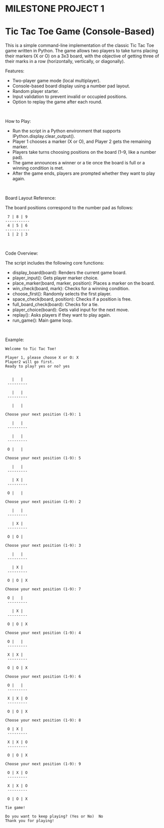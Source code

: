 # MILESTONE PROJECT 1
 # Tic Tac Toe Game (Console-Based)
This is a simple command-line implementation of the classic Tic Tac Toe game written in Python. The game allows two players to take turns placing their markers (X or O) on a 3x3 board, with the objective of getting three of their marks in a row (horizontally, vertically, or diagonally).
<br />


Features:

 * Two-player game mode (local multiplayer).
 * Console-based board display using a number pad layout.
 * Random player starter.
 * Input validation to prevent invalid or occupied positions.
 * Option to replay the game after each round.
<br />


How to Play:

 * Run the script in a Python environment that supports IPython.display.clear_output().
 * Player 1 chooses a marker (X or O), and Player 2 gets the remaining marker.
 * Players take turns choosing positions on the board (1–9, like a number pad).
 * The game announces a winner or a tie once the board is full or a winning condition is met.
 * After the game ends, players are prompted whether they want to play again.
<br />


Board Layout Reference:

   The board positions correspond to the number pad as follows:
 
 	 7 | 8 | 9
 	-----------
  	 4 | 5 | 6
 	-----------
  	 1 | 2 | 3
<br />



 Code Overview:
 
 The script includes the following core functions:
 
  * display_board(board): Renders the current game board.
  * player_input(): Gets player marker choice.
  * place_marker(board, marker, position): Places a marker on the board.
  * win_check(board, mark): Checks for a winning condition.
  * choose_first(): Randomly selects the first player.
  * space_check(board, position): Checks if a position is free.
  * full_board_check(board): Checks for a tie.
  * player_choice(board): Gets valid input for the next move.
  * replay(): Asks players if they want to play again.
  * run_game(): Main game loop.
<br />

Example:

	Welcome to Tic Tac Toe!

	Player 1, please choose X or O: X
	Player2 will go first.
	Ready to play? yes or no? yes


	   |   |  
	 ---------

	   |   |  
	 ---------

	   |   |  

	Choose your next position (1-9): 1

	   |   |  
	 ---------

	   |   |  
	 ---------

	 O |   |  

	Choose your next position (1-9): 5

	   |   |  
	 ---------

	   | X |  
	 ---------

	 O |   |  

	Choose your next position (1-9): 2

	   |   |  
	 ---------

	   | X |  
	 ---------

	 O | O |  

	Choose your next position (1-9): 3

	   |   |  
	 ---------

	   | X |  
	 ---------

	 O | O | X

	Choose your next position (1-9): 7

	 O |   |  
	 ---------

	   | X |  
	 ---------

	 O | O | X

	Choose your next position (1-9): 4

	 O |   |  
	 ---------

	 X | X |  
	 ---------

	 O | O | X

	Choose your next position (1-9): 6

	 O |   |  
	 ---------

	 X | X | O
	 ---------

	 O | O | X

	Choose your next position (1-9): 8

	 O | X |  
	 ---------

	 X | X | O
	 ---------

	 O | O | X

	Choose your next position (1-9): 9

	 O | X | O
	 ---------

	 X | X | O
	 ---------

	 O | O | X

	Tie game!

	Do you want to keep playing? (Yes or No)  No
	Thank you for playing!
